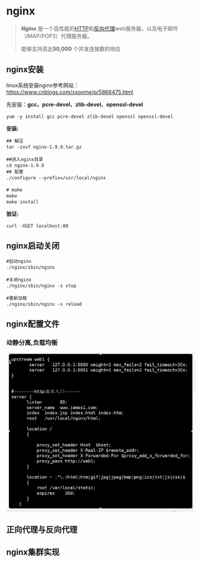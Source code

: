 # nginx

> ***Nginx*** 是一个高性能的[HTTP](https://baike.baidu.com/item/HTTP)和[反向代理](https://baike.baidu.com/item/反向代理/7793488)web服务器，以及电子邮件（IMAP/POP3）代理服务器。
>
> 能够支持高达**50,000** 个并发连接数的响应

## nginx安装

linux系统安装nginx参考网站：https://www.cnblogs.com/xxoome/p/5866475.html

先安装：**gcc、pcre-devel、zlib-devel、openssl-devel**

```
yum -y install gcc pcre-devel zlib-devel openssl openssl-devel
```

**安装:**

```
## 解压
tar -zxvf nginx-1.9.9.tar.gz

##进入nginx目录
cd nginx-1.9.9
## 配置
./configure --prefix=/usr/local/nginx

# make
make
make install
```

**验证:**

```
curl -XGET localhost:80
```



## nginx启动关闭

```
#启动nginx
./nginx/sbin/nginx

#关闭nginx
./nginx/sbin/nginx -s stop

#重新加载
./nginx/sbin/nginx -s reload
```



## nginx配置文件

### 动静分离,负载均衡

![1587395269885](./nginx.assets/1587395269885.png)



## 正向代理与反向代理



## nginx集群实现
